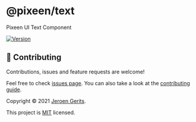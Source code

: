 # @pixeen/text

Pixeen UI Text Component

[![Version](https://img.shields.io/npm/v/@pixeen/text.svg)](https://www.npmjs.com/package/@pixeen/text)



## 🤝 Contributing

Contributions, issues and feature requests are welcome!

Feel free to check [issues page](https://github.com/pixeen/ui/issues). You can also take a look at the [contributing guide](https://github.com/pixeen/ui/blob/master/CONTRIBUTING.md).


Copyright © 2021 [Jeroen Gerits](https://github.com/pixeen).

This project is [MIT](https://github.com/pixeen/ui/blob/master/LICENSE) licensed.
